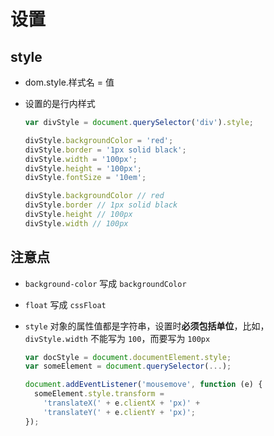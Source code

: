 # 设置

## style

+ dom.style.样式名 = 值

+ 设置的是行内样式

    ```js
    var divStyle = document.querySelector('div').style;

    divStyle.backgroundColor = 'red';
    divStyle.border = '1px solid black';
    divStyle.width = '100px';
    divStyle.height = '100px';
    divStyle.fontSize = '10em';

    divStyle.backgroundColor // red
    divStyle.border // 1px solid black
    divStyle.height // 100px
    divStyle.width // 100px
    ```

## 注意点

+ `background-color` 写成 `backgroundColor`

+ `float` 写成 `cssFloat`

+ `style` 对象的属性值都是字符串，设置时**必须包括单位**，比如，`divStyle.width` 不能写为 `100`，而要写为 `100px`

    ```js
    var docStyle = document.documentElement.style;
    var someElement = document.querySelector(...);

    document.addEventListener('mousemove', function (e) {
      someElement.style.transform =
        'translateX(' + e.clientX + 'px)' +
        'translateY(' + e.clientY + 'px)';
    });
    ```
